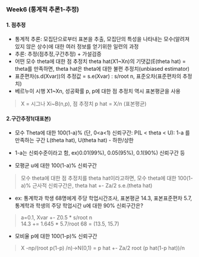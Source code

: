 
### Week6 (통계적 추론1-추정)  

#### 1. 점추정  
- 통계적 추론: 모집단으로부터 표본을 추출, 모집단의 특성을 나타내는 모수(알려져 있지 않은 상수)에 대한 여러 정보를 얻기위한 일련의 과정  
- 추론: 추정(점추정,구간추정) + 가설검증  
- 어떤 모수 theta에 대한 점 추정치 theta hat(X1~Xn)의 기댓값(E(theta hat) = theta를 만족하면, theta hat은 theta에 대한 불편 추정치(unbiased estimator)  
- 표준편차(s.d(Xvar))의 추정값 = s.e(Xvar) : s/root n, 표준오차(표준편차의 추정치)  
- 베르누이 시행 X1~Xn, 성공확률 p, p에 대한 점 추정치 역시 표본평균을 사용  
> X = 시그나 Xi~B(n,p), 점 추정치 p hat = X/n (표본평균)  

#### 2.구간추정1(대표본)  
- 모수 Theta에 대한 100(1-a)% (단, 0<a<1) 신뢰구간: P(L < theta < U): 1-a 를 만족하는 구간 L(theta hat), U(theta hat)  - 하한/상한  
- 1-a는 신뢰수준이라고 함, ex)0.01(99%), 0.05(95%), 0.1(90%) 신뢰구간 등    

- 모평균 u에 대한 100(1-a)% 신뢰구간  
> 모수 theta에 대한 점 추정치를 theta hat이라고하면, 모수 theta에 대한 100(1-a)% 근사적 신뢰구간은, theta hat +- Za/2 s.e.(theta hat)  
- ex: 통계학과 학생 68명에게 주당 학업시간조사, 표본평균 14.3, 표본표준편차 5.7, 통계학과 학생의 주당 학업시간 u에 대한 90% 신뢰구간은?  
> a=0.1, Xvar +- Z0.5 * s/root n  
> 14.3 += 1.645 * 5.7/root 68 = (13.5, 15.7)  

- 모비율 p에 대한 100(1-p)% 신뢰구간  
> X -np/(root p(1-p) /n)->N(0,1)   = p hat +- Za/2 root (p hat(1-p hat))/n  
